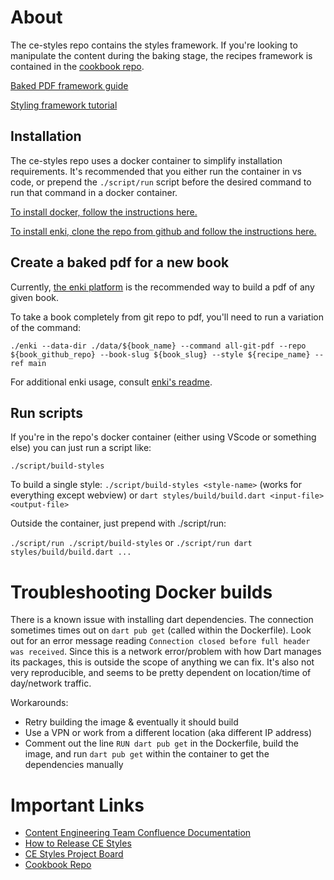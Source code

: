 # About
The ce-styles repo contains the styles framework. If you're looking to manipulate the content during the baking stage, the recipes framework is contained in the [cookbook repo](https://github.com/openstax/cookbook).

[Baked PDF framework guide](./styles/styling-bakedpdf.md)

[Styling framework tutorial](./styles/README.md)

## Installation

The ce-styles repo uses a docker container to simplify installation requirements. It's recommended that you either run the container in vs code, or prepend the `./script/run` script before the desired command to run that command in a docker container.

[To install docker, follow the instructions here.](https://docs.docker.com/get-docker/)

[To install enki, clone the repo from github and follow the instructions here.](https://github.com/openstax/enki)

## Create a baked pdf for a new book

Currently, [the enki platform](https://github.com/openstax/enki) is the recommended way to build a pdf of any given book.

To take a book completely from git repo to pdf, you'll need to run a variation of the command:

`./enki --data-dir ./data/${book_name} --command all-git-pdf --repo ${book_github_repo} --book-slug ${book_slug} --style ${recipe_name} --ref main`

For additional enki usage, consult [enki's readme](https://github.com/openstax/enki).

## Run scripts
If you're in the repo's docker container (either using VScode or something else) you can just run a script like:

`./script/build-styles`

To build a single style:
`./script/build-styles <style-name>` (works for everything except webview)
or `dart styles/build/build.dart <input-file> <output-file>`

Outside the container, just prepend with ./script/run:

`./script/run ./script/build-styles` or `./script/run dart styles/build/build.dart ...`

# Troubleshooting Docker builds

There is a known issue with installing dart dependencies. The connection sometimes times out on `dart pub get` (called within the Dockerfile). Look out for an error message reading `Connection closed before full header was received`. Since this is a network error/problem with how Dart manages its packages, this is outside the scope of anything we can fix. It's also not very reproducible, and seems to be pretty dependent on location/time of day/network traffic.

Workarounds:
- Retry building the image & eventually it should build
- Use a VPN or work from a different location (aka different IP address)
- Comment out the line `RUN dart pub get` in the Dockerfile, build the image, and run `dart pub get` within the container to get the dependencies manually

# Important Links
 - [Content Engineering Team Confluence Documentation](https://openstax.atlassian.net/wiki/spaces/CE/overview)
 - [How to Release CE Styles](https://openstax.atlassian.net/l/c/TjrhH68R)
 - [CE Styles Project Board]([https://app.zenhub.com/workspaces/ce-styles-5cdc84baee941c07853fbbf2/board?repos=49744755,11369724,137909279,63083783](https://github.com/orgs/openstax/projects/40/))
 - [Cookbook Repo](https://github.com/openstax/cookbook)
